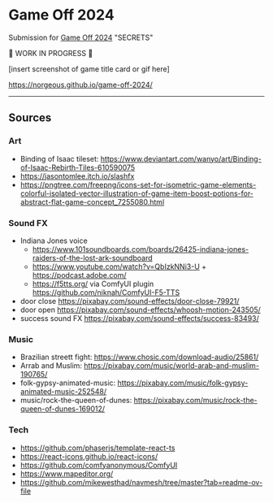 # Game Off 2024

Submission for [Game Off 2024](https://itch.io/jam/game-off-2024) "SECRETS"

🚧 WORK IN PROGRESS 🚧

[insert screenshot of game title card or gif here]

https://norgeous.github.io/game-off-2024/

---

## Sources

### Art

- Binding of Isaac tileset: https://www.deviantart.com/wanyo/art/Binding-of-Isaac-Rebirth-Tiles-610590075
- https://jasontomlee.itch.io/slashfx
- https://pngtree.com/freepng/icons-set-for-isometric-game-elements-colorful-isolated-vector-illustration-of-game-item-boost-potions-for-abstract-flat-game-concept_7255080.html

### Sound FX

- Indiana Jones voice
  - https://www.101soundboards.com/boards/26425-indiana-jones-raiders-of-the-lost-ark-soundboard
  - https://www.youtube.com/watch?v=QbIzkNNi3-U + https://podcast.adobe.com/
  - https://f5tts.org/ via ComfyUI plugin https://github.com/niknah/ComfyUI-F5-TTS
- door close https://pixabay.com/sound-effects/door-close-79921/
- door open https://pixabay.com/sound-effects/whoosh-motion-243505/
- success sound FX https://pixabay.com/sound-effects/success-83493/

### Music

- Brazilian streett fight: https://www.chosic.com/download-audio/25861/
- Arrab and Muslim: https://pixabay.com/music/world-arab-and-muslim-190765/
- folk-gypsy-animated-music: https://pixabay.com/music/folk-gypsy-animated-music-252548/
- music/rock-the-queen-of-dunes: https://pixabay.com/music/rock-the-queen-of-dunes-169012/

### Tech

- https://github.com/phaserjs/template-react-ts
- https://react-icons.github.io/react-icons/
- https://github.com/comfyanonymous/ComfyUI
- https://www.mapeditor.org/
- https://github.com/mikewesthad/navmesh/tree/master?tab=readme-ov-file
